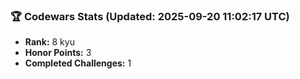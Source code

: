 ### 🏆 Codewars Stats (Updated: 2025-09-20 11:02:17 UTC)

- **Rank:** 8 kyu
- **Honor Points:** 3
- **Completed Challenges:** 1
